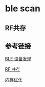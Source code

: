 # ble scan


## RF共存



## 参考链接

[BLE 设备发现](https://docs.espressif.com/projects/esp-idf/zh_CN/latest/esp32/api-guides/ble/get-started/ble-device-discovery.html)

[RF 共存](https://docs.espressif.com/projects/esp-idf/zh_CN/latest/esp32/api-guides/coexist.html#api)

[内存优化](https://docs.espressif.com/projects/esp-idf/zh_CN/v5.2.2/esp32/api-guides/performance/ram-usage.html)

